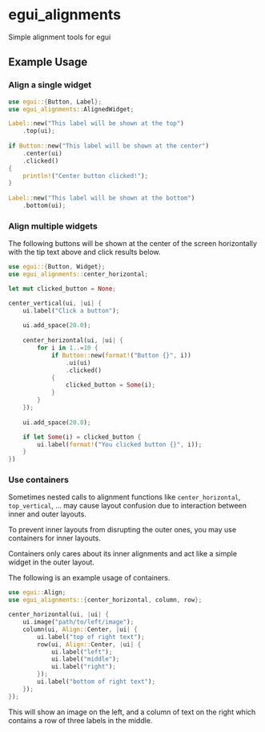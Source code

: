 # egui_alignments

Simple alignment tools for egui

## Example Usage

### Align a single widget

```rust
use egui::{Button, Label};
use egui_alignments::AlignedWidget;

Label::new("This label will be shown at the top")
    .top(ui);
  
if Button::new("This label will be shown at the center")
    .center(ui)
    .clicked()
{
    println!("Center button clicked!");
}
    
Label::new("This label will be shown at the bottom")
    .bottom(ui);
```

### Align multiple widgets

The following buttons will be shown at the center of the screen horizontally
with the tip text above and click results below.

```rust
use egui::{Button, Widget};
use egui_alignments::center_horizontal;

let mut clicked_button = None;

center_vertical(ui, |ui| {
    ui.label("Click a button");
    
    ui.add_space(20.0);
    
    center_horizontal(ui, |ui| {
        for i in 1..=10 {
            if Button::new(format!("Button {}", i))
                .ui(ui)
                .clicked()
            {
                clicked_button = Some(i);
            }
        }
    });
    
    ui.add_space(20.0);

    if let Some(i) = clicked_button {
        ui.label(format!("You clicked button {}", i));
    }
})
```

### Use containers

Sometimes nested calls to alignment functions like `center_horizontal`, `top_vertical`, ...
may cause layout confusion due to interaction between inner and outer layouts.

To prevent inner layouts from disrupting the outer ones, you may use containers for inner layouts.

Containers only cares about its inner alignments and act like a simple widget in the outer layout.

The following is an example usage of containers.

```rust
use egui::Align;
use egui_alignments::{center_horizontal, column, row};

center_horizontal(ui, |ui| {
    ui.image("path/to/left/image");
    column(ui, Align::Center, |ui| {
        ui.label("top of right text");
        row(ui, Align::Center, |ui| {
            ui.label("left");
            ui.label("middle");
            ui.label("right");
        });
        ui.label("bottom of right text");
    });
});
```

This will show an image on the left, and a column of text on the right which contains a row of three labels in the middle.
